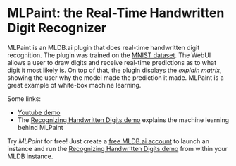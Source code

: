 # MLPaint: the Real-Time Handwritten Digit Recognizer

MLPaint is an MLDB.ai plugin that does real-time handwritten digit recognition. The plugin was trained on the [MNIST dataset](http://yann.lecun.com/exdb/mnist/). The WebUI allows a user to draw digits and receive real-time predictions as to what digit it most likely is. On top of that, the plugin displays the *explain matrix*, showing the user why the model made the prediction it made. MLPaint is a great example of white-box machine learning.

Some links:

- [Youtube demo](https://www.youtube.com/embed/WGdLCXDiDSo)
- The [Recognizing Handwritten Digits demo](https://docs.mldb.ai/ipy/notebooks/_demos/_latest/Real-Time%20Digits%20Recognizer.html) explains the machine learning behind MLPaint

Try *MLPaint* for free! Just create a [free MLDB.ai account](https://mldb.ai/#signup) to launch an instance and run the [Recognizing Handwritten Digits demo](https://docs.mldb.ai/ipy/notebooks/_demos/_latest/Real-Time%20Digits%20Recognizer.html) from within your MLDB instance.
